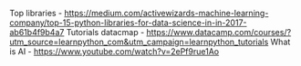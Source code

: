 Top libraries - https://medium.com/activewizards-machine-learning-company/top-15-python-libraries-for-data-science-in-in-2017-ab61b4f9b4a7
Tutorials datacmap - https://www.datacamp.com/courses/?utm_source=learnpython_com&utm_campaign=learnpython_tutorials
What is AI - https://www.youtube.com/watch?v=2ePf9rue1Ao  
